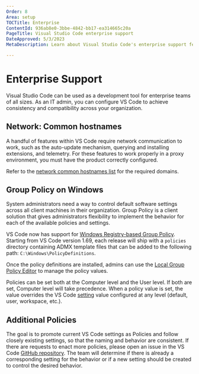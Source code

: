 ```yaml
---
Order: 8
Area: setup
TOCTitle: Enterprise
ContentId: 936ab8e0-3bbe-4842-bb17-ea314665c20a
PageTitle: Visual Studio Code enterprise support
DateApproved: 5/3/2023
MetaDescription: Learn about Visual Studio Code's enterprise support features.

---
```

# Enterprise Support

Visual Studio Code can be used as a development tool for enterprise teams of all sizes. As an IT admin, you can configure VS Code to achieve consistency and compatibility across your organization.

## Network: Common hostnames

A handful of features within VS Code require network communication to work, such as the auto-update mechanism, querying and installing extensions, and telemetry. For these features to work properly in a proxy environment, you must have the product correctly configured.

Refer to the [network common hostnames list](/docs/setup/network.md#common-hostnames) for the required domains.

## Group Policy on Windows

System administrators need a way to control default software settings across all client machines in their organization. Group Policy is a client solution that gives administrators flexibility to implement the behavior for each of the available policies and settings.

VS Code now has support for [Windows Registry-based Group Policy](https://learn.microsoft.com/previous-versions/windows/desktop/policy/implementing-registry-based-policy). Starting from VS Code version 1.69, each release will ship with a `policies` directory containing ADMX template files that can be added to the following path: `C:\Windows\PolicyDefinitions`.

Once the policy definitions are installed, admins can use the [Local Group Policy Editor](https://learn.microsoft.com/previous-versions/windows/it-pro/windows-server-2012-R2-and-2012/dn265982(v=ws.11)) to manage the policy values.

Policies can be set both at the Computer level and the User level. If both are set, Computer level will take precedence. When a policy value is set, the value overrides the VS Code [setting](/docs/getstarted/settings.md) value configured at any level (default, user, workspace, etc.).

## Additional Policies

The goal is to promote current VS Code settings as Policies and follow closely existing settings, so that the naming and behavior are consistent. If there are requests to enact more policies, please open an issue in the VS Code [GitHub repository](https://github.com/microsoft/vscode). The team will determine if there is already a corresponding setting for the behavior or if a new setting should be created to control the desired behavior.
